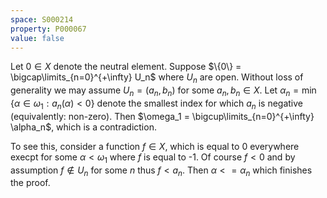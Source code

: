```yaml
---
space: S000214
property: P000067
value: false
---
```


Let $0 \in X$ denote the neutral element.
Suppose $\{0\} = \bigcap\limits_{n=0}^{+\infty} U_n$ where $U_n$ are open.
Without loss of generality we may assume $U_n = (a_n, b_n)$ for some $a_n, b_n \in X$.
Let $\alpha_n = \min \{ \alpha \in \omega_1 : a_n(\alpha) < 0\}$ 
denote the smallest index for which $a_n$ is negative (equivalently: non-zero).
Then $\omega_1 = \bigcup\limits_{n=0}^{+\infty} \alpha_n$, which is a contradiction. 

To see this, consider a function $f \in X$, which is equal to 0 everywhere
execpt for some $\alpha < \omega_1$ where $f$ is equal to -1.
Of course $f < 0$ and by assumption $f \notin U_n$ for some $n$ thus $f < a_n$. 
Then $\alpha <= \alpha_n$ which finishes the proof. 
